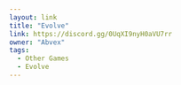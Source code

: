 ```yaml
---
layout: link
title: "Evolve"
link: https://discord.gg/0UqXI9nyH0aVU7rr
owner: "Abvex"
tags: 
  - Other Games
  - Evolve
---
```

